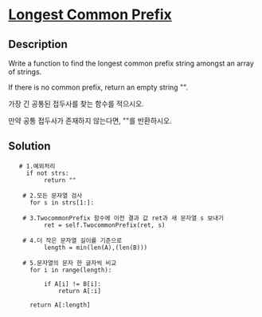 # [Longest Common Prefix](https://leetcode.com/problems/longest-common-prefix/)

## Description

Write a function to find the longest common prefix string amongst an array of strings.

If there is no common prefix, return an empty string "".

가장 긴 공통된 접두사를 찾는 함수를 적으시오.

만약 공통 접두사가 존재하지 않는다면, ""를 반환하시오.

## Solution
       
       # 1.예외처리
         if not strs:
              return ""
              
        # 2.모든 문자열 검사
          for s in strs[1:]:
        
        # 3.TwocommonPrefix 함수에 이전 결과 값 ret과 새 문자열 s 보내기 
              ret = self.TwocommonPrefix(ret, s)
        
        # 4.더 작은 문자열 길이를 기준으로
              length = min(len(A),(len(B)))
              
        # 5.문자열의 문자 한 글자씩 비교  
          for i in range(length):

              if A[i] != B[i]:
                  return A[:i]

          return A[:length]
    
        
